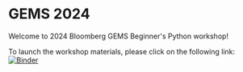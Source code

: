 # GEMS 2024

Welcome to 2024 Bloomberg GEMS Beginner's Python workshop! 

To launch the workshop materials, please click on the following link:
[![Binder](https://mybinder.org/badge_logo.svg)](https://mybinder.org/v2/gh/ml4210/GEMS-2024/HEAD?urlpath=%2Ftree%2Fworkshop.ipynb)